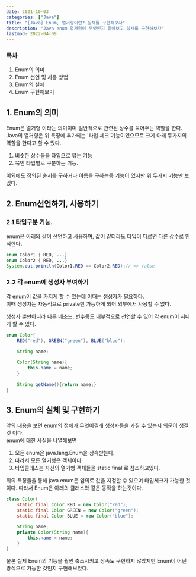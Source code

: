 ```yaml
---
date: 2021-10-03
categories: ["Java"]
title: "[Java] Enum, 열거형이란? 실체를 구현해보자"
description: "Java enum 열거형이 무엇인지 알아보고 실체를 구현해보자"
lastmod: 2022-04-09
---
```

### 목차
1. Enum의 의미
2. Enum 선언 및 사용 방법
3. Enum의 실체
4. Enum 구현해보기

## 1. Enum의 의미
Enum은 열거형 이라는 의미이며 일반적으로 관련된 상수를 묶어주는 역할을 한다.  
Java의 열거형은 위 특징에 추가되는 '타입 체크'기능이있으므로 
크게 아래 두가지의 역할을 한다고 할 수 있다.  

1. 비슷한 상수들을 타입으로 묶는 기능
2. 묶인 타입별로 구분하는 기능.

이외에도 정의된 순서를 구하거나 이름을 구하는등 기능이 있지만 위 두가지 기능만 보겠다.  

## 2. Enum선언하기, 사용하기

### 2.1 타입구분 기능.
enum은 아래와 같이 선언하고 사용하며, 값이 같더라도 타입이 다르면 다른 상수로 인식한다.
``` java
enum Color1 { RED, ...}
enum Color2 { RED, ...}
System.out.println(Color1.RED == Color2.RED);// => false
```
### 2.2 각 enum에 생성자 부여하기
각 enum이 값을 가지게 할 수 있는데 이때는 생성자가 필요하다.  
이때 생성자는 자동적으로 private만 가능하게 되어 외부에서 사용할 수 없다.  

생성자 뿐만아니라 다른 메소드, 변수등도 내부적으로 선언할 수 있어 각 enum이 지니게 할 수 있다.
``` java
enum Color{
    RED("red"), GREEN("green"), BLUE("blue");

    String name;
    
    Color(String name){
        this.name = name;
    }
    
    String getName(){return name;}
}
```

## 3. Enum의 실체 및 구현하기
앞의 내용을 보면 enum의 정체가 무엇이길래 생성자등을 가질 수 있는지 의문이 생길 것 이다.  
enum에 대한 사실을 나열해보면  
1. 모든 enum은 java.lang.Enum을 상속받는다.  
2. 따라서 모든 열거형은 객체이다.
3. 타입클래스는 자신의 열거형 객체들을 static final 로 참조하고있다.
  
위의 특징들을 통해 java enum은 임의로 값을 지정할 수 있으며 타입체크가 가능한 것 이다. 
따라서 Enum은 아래의 클래스와 같은 동작을 하는것이다.  
```java
class Color{
    static final Color RED = new Color("red");
    static final Color GREEN = new Color("green");
    static final Color BLUE = new Color("blue");

    String name;
    private Color(String name){
        this.name = name;
    }
}
```
물론 실제 Enum의 기능을 훨씬 축소시키고 상속도 구현하지 않았지만 
Enum이 어떤 방식으로 가능한 것인지 구현해보았다.
